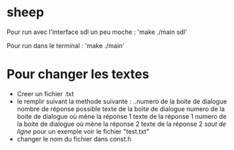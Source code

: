 # sheep

Pour run avec l'interface sdl un peu moche :
'make
./main sdl'

Pour run dans le terminal :
'make
./main'

# Pour changer les textes

- Creer un fichier .txt 
- le remplir suivant la methode suivante :
    ..numero de la boite de dialogue
    nombre de réponse possible
    texte de la boite de dialogue
    numero de la boite de dialogue où mène la réponse 1
    texte de la réponse 1 
    numero de la boite de dialogue où mène la réponse 2 
    texte de la réponse 2 
    _saut de ligne_ 
    pour un exemple voir le fichier "test.txt"
- changer le nom du fichier dans const.h
